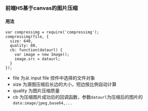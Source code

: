 ### 前端H5基于canvas的图片压缩

#### 用法
```
var compressimg = require('compressimg');
compressimg(file, {
  size: 640,
  quality: 80,
  cb: function(dataurl) {
	var image = new Image();
	image.src = dataurl;
  }
});
```
- file    为从 input file 控件中选择的文件对象
- size    为源图压缩后长边的大小，短边按比例自动计算
- quality 为图片压缩质量
- cb      为压缩图片成功后的回调函数，参数`dataurl`为压缩后的图片的`data:image/jpeg,base64,...`